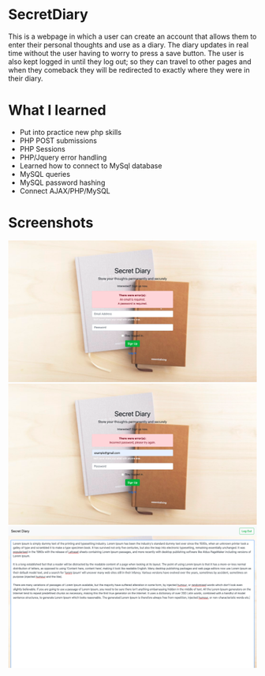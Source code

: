 # SecretDiary
This is a webpage in which a user can create an account that allows them to enter their personal thoughts and use as a diary. The diary updates in real time without the user having to worry to press a save button. The user is also kept logged in until they log out; so they can travel to other pages and when they comeback they will be redirected to exactly where they were in their diary.
 
# What I learned
  * Put into practice new php skills
  * PHP POST submissions
  * PHP Sessions
  * PHP/Jquery error handling
  * Learned how to connect to MySql database
  * MySQL queries
  * MySQL password hashing
  * Connect AJAX/PHP/MySQL
  
# Screenshots
![](images/screenshot-1.png)
![](images/screenshot-2.png)
![](images/screenshot-3.png)
